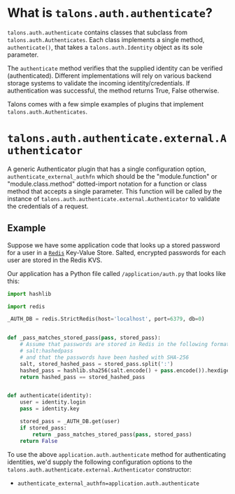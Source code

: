 What is `talons.auth.authenticate`?
===================================

`talons.auth.authenticate` contains classes that subclass
from `talons.auth.Authenticates`. Each class implements a single method,
`authenticate()`, that takes a `talons.auth.Identity` object as its sole
parameter.

The `authenticate` method verifies that the supplied identity can be
verified (authenticated). Different implementations will rely on various
backend storage systems to validate the incoming identity/credentials.
If authentication was successful, the method returns True, False otherwise.

Talons comes with a few simple examples of plugins that implement
`talons.auth.Authenticates`.

`talons.auth.authenticate.external.Authenticator`
=================================================

A generic Authenticator plugin that has a single configuration option,
`authenticate_external_authfn` which should be the "module.function" or
"module.class.method" dotted-import notation for a function or class
method that accepts a single parameter. This function will be called by
the instance of `talons.auth.authenticate.external.Authenticator` to
validate the credentials of a request.

Example
-------

Suppose we have some application code that looks up a stored password
for a user in a [`Redis`](http://redis.io) Key-Value Store. Salted, encrypted
passwords for each user are stored in the Redis KVS.

Our application has a Python file called `/application/auth.py` that looks
like this:

```python
import hashlib

import redis

_AUTH_DB = redis.StrictRedis(host='localhost', port=6379, db=0)


def _pass_matches_stored_pass(pass, stored_pass):
    # Assume that passwords are stored in Redis in the following format:
    # salt:hashedpass
    # and that the passwords have been hashed with SHA-256
    salt, stored_hashed_pass = stored_pass.split(':')
    hashed_pass = hashlib.sha256(salt.encode() + pass.encode()).hexdigest()
    return hashed_pass == stored_hashed_pass


def authenticate(identity):
    user = identity.login
    pass = identity.key

    stored_pass = _AUTH_DB.get(user)
    if stored_pass:
        return _pass_matches_stored_pass(pass, stored_pass)
    return False
```

To use the above `application.auth.authenticate` method for authenticating
identities, we'd supply the following configuration options to the
`talons.auth.authenticate.external.Authenticator` constructor:

 * `authenticate_external_authfn=application.auth.authenticate`
